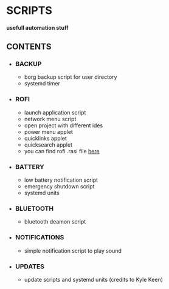 # SCRIPTS 
#### usefull automation stuff 
##  CONTENTS
 - ### BACKUP
    - borg backup script for user directory
    - systemd timer
 - ### ROFI
    - launch application script
    - network menu script
    - open project with different ides
    - power menu applet
    - quicklinks applet
    - quicksearch applet
    - you can find rofi .rasi file [here](https://github.com/carnivuth/big-tux-setup/tree/main/.config/rofi) 
 - ### BATTERY
    - low battery notification script
    - emergency shutdown script
    - systemd units
 - ### BLUETOOTH
    - bluetooth deamon script
 - ### NOTIFICATIONS
    - simple notification script to play sound
 - ### UPDATES
    - update scripts and systemd units (credits to Kyle Keen)
